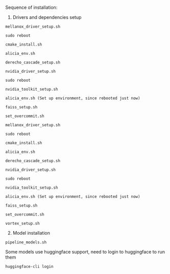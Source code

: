 Sequence of installation:

1. Drivers and dependencies setup

```
mellanox_driver_setup.sh

sudo reboot

cmake_install.sh

alicia_env.sh

derecho_cascade_setup.sh

nvidia_driver_setup.sh

sudo reboot

nvidia_toolkit_setup.sh

alicia_env.sh (Set up environment, since rebooted just now)

faiss_setup.sh

set_overcommit.sh

mellanox_driver_setup.sh

sudo reboot

cmake_install.sh

alicia_env.sh

derecho_cascade_setup.sh

nvidia_driver_setup.sh

sudo reboot

nvidia_toolkit_setup.sh

alicia_env.sh (Set up environment, since rebooted just now)

faiss_setup.sh

set_overcommit.sh

vortex_setup.sh
```

2. Model installation

```
pipeline_models.sh
```

Some models use huggingface support, need to login to huggingface to run them

```
huggingface-cli login
```


